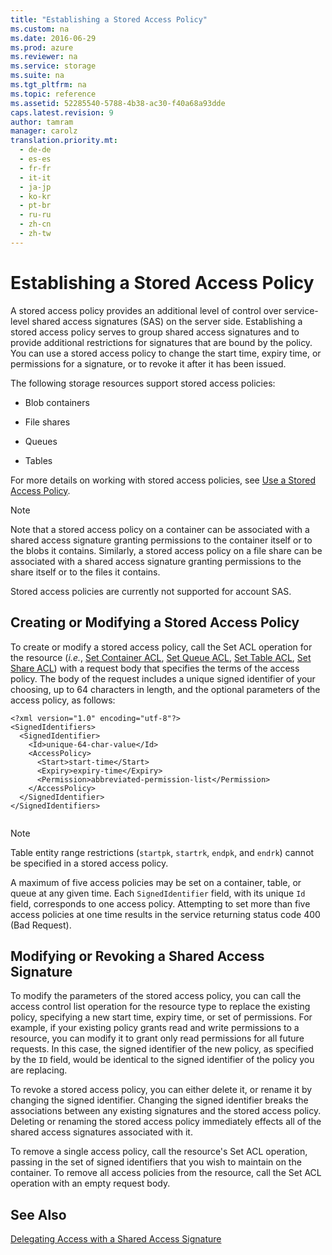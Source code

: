 ```yaml
---
title: "Establishing a Stored Access Policy"
ms.custom: na
ms.date: 2016-06-29
ms.prod: azure
ms.reviewer: na
ms.service: storage
ms.suite: na
ms.tgt_pltfrm: na
ms.topic: reference
ms.assetid: 52285540-5788-4b38-ac30-f40a68a93dde
caps.latest.revision: 9
author: tamram
manager: carolz
translation.priority.mt: 
  - de-de
  - es-es
  - fr-fr
  - it-it
  - ja-jp
  - ko-kr
  - pt-br
  - ru-ru
  - zh-cn
  - zh-tw
---
```

# Establishing a Stored Access Policy
A stored access policy provides an additional level of control over service-level shared access signatures (SAS) on the server side. Establishing a stored access policy serves to group shared access signatures and to provide additional restrictions for signatures that are bound by the policy. You can use a stored access policy to change the start time, expiry time, or permissions for a signature, or to revoke it after it has been issued.  
  
 The following storage resources support stored access policies:  
  
-   Blob containers  
  
-   File shares  
  
-   Queues  
  
-   Tables  
  
 For more details on working with stored access policies, see [Use a Stored Access Policy](assetId:///c0d4fe58-e6f4-4a90-bad5-138f59967560).  
  
> [!NOTE]
>  Note that a stored access policy on a container can be associated with a shared access signature granting permissions to the container itself or to the blobs it contains. Similarly, a stored access policy on a file share can be associated with a shared access signature granting permissions to the share itself or to the files it contains.  
>   
>  Stored access policies are currently not supported for account SAS.  
  
## Creating or Modifying a Stored Access Policy  
 To create or modify a stored access policy, call the Set ACL operation for the resource (*i.e.*, [Set Container ACL](../rest-conceptual/Set-Container-ACL.md), [Set Queue ACL](../rest-conceptual/Set-Queue-ACL.md), [Set Table ACL](../rest-conceptual/Set-Table-ACL.md), [Set Share ACL](../rest-conceptual/Set-Share-ACL.md)) with a request body that specifies the terms of the access policy. The body of the request includes a unique signed identifier of your choosing, up to 64 characters in length, and the optional parameters of the access policy, as follows:  
  
```  
<?xml version="1.0" encoding="utf-8"?>  
<SignedIdentifiers>  
  <SignedIdentifier>   
    <Id>unique-64-char-value</Id>  
    <AccessPolicy>  
      <Start>start-time</Start>  
      <Expiry>expiry-time</Expiry>  
      <Permission>abbreviated-permission-list</Permission>  
    </AccessPolicy>  
  </SignedIdentifier>  
</SignedIdentifiers>  
  
```  
  
> [!NOTE]
>  Table entity range restrictions (`startpk`, `startrk`, `endpk`, and `endrk`) cannot be specified in a stored access policy.  
  
 A maximum of five access policies may be set on a container, table, or queue at any given time. Each `SignedIdentifier` field, with its unique `Id` field, corresponds to one access policy. Attempting to set more than five access policies at one time results in the service returning status code 400 (Bad Request).  
  
## Modifying or Revoking a Shared Access Signature  
 To modify the parameters of the stored access policy, you can call the access control list operation for the resource type to replace the existing policy, specifying a new start time, expiry time, or set of permissions. For example, if your existing policy grants read and write permissions to a resource, you can modify it to grant only read permissions for all future requests. In this case, the signed identifier of the new policy, as specified by the `ID` field, would be identical to the signed identifier of the policy you are replacing.  
  
 To revoke a stored access policy, you can either delete it, or rename it by changing the signed identifier. Changing the signed identifier breaks the associations between any existing signatures and the stored access policy. Deleting or renaming the stored access policy immediately effects all of the shared access signatures associated with it.  
  
 To remove a single access policy, call the resource's Set ACL operation, passing in the set of signed identifiers that you wish to maintain on the container. To remove all access policies from the resource, call the Set ACL operation with an empty request body.  
  
## See Also  
 [Delegating Access with a Shared Access Signature](../rest-conceptual/Delegating-Access-with-a-Shared-Access-Signature.md)